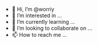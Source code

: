 - 👋 Hi, I’m @worriy
- 👀 I’m interested in ...
- 🌱 I’m currently learning ...
- 💞️ I’m looking to collaborate on ...
- 📫 How to reach me ...

<!---
worriy/worriy is a ✨ special ✨ repository because its `README.md` (this file) appears on your GitHub profile.
You can click the Preview link to take a look at your changes.
--->
